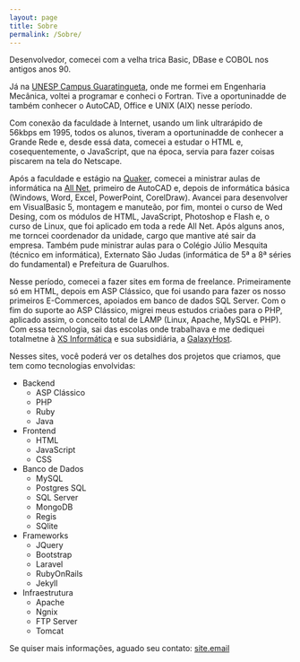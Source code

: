 ```yaml
---
layout: page
title: Sobre
permalink: /Sobre/
---
```


Desenvolvedor, comecei com a velha trica Basic, DBase e COBOL nos antigos anos 90.

Já na [UNESP Campus Guaratingueta](http://www.feg.unesp.br/), onde me formei em Engenharia Mecânica, voltei a programar e conheci o Fortran. Tive a oportuninadde de também conhecer o AutoCAD, Office e UNIX (AIX) nesse período.

Com conexão da faculdade à Internet, usando um link ultrarápido de 56kbps em 1995, todos os alunos, tiveram a oportuninadde de conhecer a Grande Rede e, desde essá data, comecei a estudar o HTML e, cosequentemente, o JavaScript, que na época, servia para fazer coisas piscarem na tela do Netscape.

Após a faculdade e estágio na [Quaker](https://www.quaker.com.br/), comecei a ministrar aulas de informática na [All Net](http://allnetinfo.com.br), primeiro de AutoCAD e, depois de informática básica (Windows, Word, Excel, PowerPoint, CorelDraw). Avancei para desenvolver em VisualBasic 5, montagem e manuteão, por fim, montei o curso de Wed Desing, com os módulos de HTML, JavaScript, Photoshop e Flash e, o curso de Linux, que foi aplicado em toda a rede All Net. Após alguns anos, me torncei coordenador da unidade, cargo que mantive até sair da empresa. Também pude ministrar aulas para o Colégio Júlio Mesquita (técnico em informática), Externato São Judas (informática de 5ª a 8ª séries do fundamental) e Prefeitura de Guarulhos.

Nesse período, comecei a fazer sites em forma de freelance. Primeiramente só em HTML, depois em ASP Clássico, que foi usando para fazer os nosso primeiros E-Commerces, apoiados em banco de dados SQL Server. Com o fim do suporte ao ASP Clássico, migrei meus estudos criaões para o PHP, aplicado assim, o conceito total de LAMP (Linux, Apache, MySQL e PHP). Com essa tecnologia, sai das escolas onde trabalhava e me dediquei totalmetne à [XS Informática](https://xsinformatica.com.br) e sua subsidiária, a [GalaxyHost](https://galaxyhost.com.br).

Nesses sites, você poderá ver os detalhes dos projetos que criamos, que tem como tecnologias envolvidas:

  + Backend
    - ASP Clássico
    - PHP
    - Ruby
    - Java
  + Frontend
    - HTML
    - JavaScript
    - CSS
  + Banco de Dados
    - MySQL
    - Postgres SQL
    - SQL Server
    - MongoDB
    - Regis
    - SQlite
  + Frameworks
    - JQuery
    - Bootstrap
    - Laravel
    - RubyOnRails
    - Jekyll
  + Infraestrutura
    - Apache
    - Ngnix
    - FTP Server
    - Tomcat

Se quiser mais informações, aguado seu contato: [site.email](site.email)
